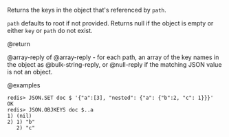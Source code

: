 Returns the keys in the object that's referenced by `path`.

`path` defaults to root if not provided. Returns null if the object is empty or either `key` or `path` do not exist.

@return

@array-reply of @array-reply - for each path, an array of the key names in the object as @bulk-string-reply, or @null-reply if the matching JSON value is not an object. 

@examples

```
redis> JSON.SET doc $ '{"a":[3], "nested": {"a": {"b":2, "c": 1}}}'
OK
redis> JSON.OBJKEYS doc $..a
1) (nil)
2) 1) "b"
   2) "c"
```
